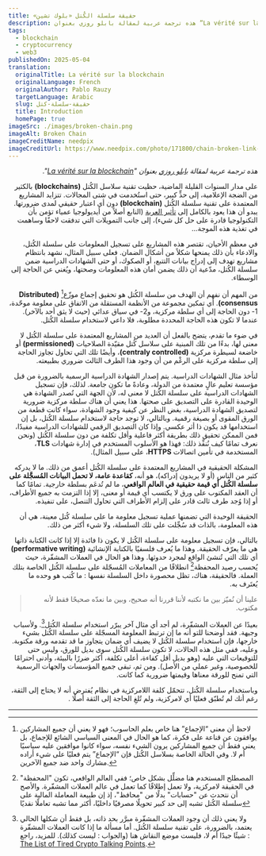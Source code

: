 ```yaml
---
title: حقيقة سلسلة الكُتل «بلوك تشين»‏
description: هذه ترجمة عربية لمقالة بابلو روزي بعنوان ”La vérité sur la blockchain“
tags:
  - blockchain
  - cryptocurrency
  - web3
publishedOn: 2025-05-04
translation:
  originalTitle: La vérité sur la blockchain
  originalLanguage: French
  originalAuthor: Pablo Rauzy
  targetLanguage: Arabic
  slug: حقيقة-سلسلة-كتل
  title: Introduction
  homePage: true
imageSrc: ./images/broken-chain.png
imageAlt: Broken Chain
imageCreditName: needpix
imageCreditUrl: https://www.needpix.com/photo/171800/chain-broken-link-freedom-unleashed-weakness-break-free-vector-graphics-free-pictures
---
```

<div lang="ar" dir="rtl" class="rtl">

_هذه ترجمة عربية لمقالة [بابلو روزي](https://pablo.rauzy.name/) بعنوان "[La vérité sur la blockchain](https://p4bl0.net/post/2021/06/La-v%C3%A9rit%C3%A9-sur-la-blockchain)"._


على مدار السنوات القليلة الماضية، حظيت تقنية سلاسل الكُتل **(blockchains)** بالكثير من الضجة الإعلامية، إلى حدٍّ كبير، حتى استُخدمت في شتى المجالات.
تتزايد المشاريع المعتمدة على تقنية سلسلة الكُتل **(blockchain)** دون أي اعتبار حقيقي لمدى ضرورتها. يبدو أن هذا يعود بالكامل إلى [تأثير العربة](https://ar.wikipedia.org/wiki/%D8%AA%D8%A3%D8%AB%D9%8A%D8%B1_%D8%A7%D9%84%D8%B9%D8%B1%D8%A8%D8%A9) (النابع أصلاً من أيديولوجيا عمياء تؤمن بأن التكنولوجيا قادرة على حل كل شيء)، إلى جانب التمويلات التي تدفقت لاحقًا وساهمت في تغذية هذه الموجة…

في معظم الأحيان، تقتصر هذه المشاريع على تسجيل المعلومات على سلسلة الكُتل، والادعاء بأن ذلك يمنحها شكلاً من أشكال الضمان. فعلى سبيل المثال، نشهد بانتظام مشاريع تهدف إلى إدراج بيانات التتبع، أو الصكوك، أو حتى الشهادات الدراسية ضمن سلسلة الكُتل، مدّعية أن ذلك يضمن أمان هذه المعلومات وصحتها، ويُغني عن الحاجة إلى الوسطاء.

من المهم أن نفهم أن الهدف من سلسلة الكُتل هو تحقيق إجماع موزّع[^1] **(Distributed consensus)**. أي تمكين مجموعة من الأنظمة المستقلة من الاتفاق على معلومة موحّدة، 1- دون الحاجة إلى أي سلطة مركزية، و2- في سياق عدائي (حيث لا يثق أحد بالآخر). عندما لا تكون هذه الحاجة المحددة مطلوبة، فلا داعي لاستخدام سلسلة الكُتل.

في ضوء ما تقدم، يتضح بالفعل أن العديد من المشاريع المعتمدة على سلسلة الكُتل لا معنى لها، بدءًا من تلك المبنية على سلاسل كُتل مقيّدة الصلاحيات **(permissioned)** أو خاضعة لسيطرة مركزية **(centraly controlled)**، وأيضًا تلك التي تحاول تجاوز الحاجة إلى سلطة مركزية على الرغْم من أن وجود هذا الطرف الثالث ضروري بطبيعته.

لنأخذ مثال الشهادات الدراسية. يتم إصدار الشهادة الدراسية الرسمية بالضرورة من قبل مؤسسة تعليم عالٍ معتمدة من الدولة، وعادةً ما تكون جامعة. لذلك، فإن تسجيل الشهادات الدراسية على سلسلة الكُتل لا معنى له، لأن الجهة التي تُصدر الشهادة هي الوحيدة القادرة على التصديق على صحتها. هذا يعني أن هناك سلطة مركزية ضرورية لتصديق الشهادة الدراسية، بغض النظر عن كيفية وجود الشهادة، سواء كانت قطعة من الورق المقوى أو بصيغة رقمية. وبالتالي، لا توجد حاجة لاستخدام سلسلة الكُتل، بل إن استخدامها قد يكون ذا أثر عكسي. وإذا كان التصديق الرقمي للشهادات الدراسية مفيدًا، فمن الممكن تحقيق ذلك بطريقة أكثر فاعلية وأقل تكلفة من دون سلسلة الكُتل (ونحن نعرف تمامًا كيف نُنفِّذ ذلك: فهذا هو الأسلوب المستخدم في إدارة شهادات **TLS**، المستخدمة في تأمين اتصالات **HTTPS**، على سبيل المثال).

المشكلة الحقيقية في المشاريع المعتمدة على سلسلة الكُتل أعمق من ذلك. ما لا يدركه كثير من الناس (أو لا يريدون إدراكه)، هو أنه، **كقاعدة عامة، لا تحمل البيانات المُسجَّلة على سلسلة الكُتل أي قيمة حقيقية في العالم الواقعي**، ما لم تُدعَم بسلطة خارجية. تمامًا كما أن العقد المكتوب على ورق لا يكتسب أي قيمة أو معنى، إلا إذا التزمت به جميع الأطراف، أو إذا وُجد طرف ثالث قادر على إلزام الأطراف التي تحاول التنصل، على تنفيذه.

<p class="rtl-colored">
الحقيقة الوحيدة التي تضمنها عملية تسجيل معلومة ما على سلسلة كُتل معينة، هي أن هذه المعلومة، بالذات قد سُجِّلت على تلك السلسلة، ولا شيء أكثر من ذلك.
</p>

بالتالي، فإن تسجيل معلومة على سلسلة الكُتل لا يكون ذا فائدة إلا إذا كانت الكتابة ذاتها هي ما يعرّف الحقيقة. وهذا ما يُعرف فلسفيًا بالكتابة الإنشائية **(performative writing)** أي تلك التي تُنشئ الواقع لمجرد حدوثها. وهذا هو الحال في العملات المشفّرة، حيث يُحسب رصيد المحفظة[^2] انطلاقًا من المعاملات المُسجّلة على سلسلة الكُتل الخاصة بتلك العملة. فالحقيقة، هناك، تظل محصورة داخل السلسلة نفسها : ما كُتب هو وحده ما يُعتَرف به.

>علينا أن نُميّز بين ما نكتبه لأننا قررنا أنه صحيح، وبين ما نعدّه صحيحًا فقط لأنه مكتوب.

بعيدًا عن العملات المشفّرة، لم أجد أي مثال آخر يبرّر استخدام سلسلة الكُتل[^3]. ولأسباب وجيهة. فقد أوضحنا للتو أنه ما إن ترتبط المعلومة المسجّلة على سلسلة الكُتل بشيء خارجها، فإن استخدام سلسلة الكُتل لا يضيف أي ضمان يتجاوز ما قد تقدمه ورقة مكتوبة. وعليه، ففي مثل هذه الحالات، لا تكون سلسلة الكُتل سوى بديل للورق، وليس حتى للتوقيعات التي عليه (وهو بديل أقل كفاءة، أعلى تكلفة، أكثر ضررًا بالبيئة، وأدنى احترامًا للخصوصية، وغير عملي من الأصل). ومن ثم، تبقى جميع المؤسسات والجهات الرسمية التي تمنح للورقة معناها وقيمتها ضرورية كما كانت.

<p class="rtl-colored">
وباستخدام سلسلة الكُتل، تتحمّل كلفة اللامركزية في نظام يُفترض أنه لا يحتاج إلى الثقة، رغم أنك لم تُطبّق فعليًا أي لامركزية، ولم تُلغِ الحاجة إلى الثقة أصلًا .
</p>

---

[^1]: لاحظ أن معنى “الإجماع” هنا خاص بعلم الحاسوب؛ فهو لا يعني أن جميع المشاركين يوافقون عن قناعة على فكرة، كما هو الحال في المعنى السياسي الشائع للإجماع، بل يعني فقط أن جميع المشاركين يرون الشيء نفسه، سواء كانوا موافقين عليه سياسيًا أم لا. وفي الحالة الخاصة بسلاسل الكُتل فإن “الإجماع” يتم فعليًا على شيء أراده مشارك واحد ضد جميع الآخرين.

[^2]:  المصطلح المستخدم هنا مضلِّل بشكل خاص؛ ففي العالم الواقعي، تكون "المحفظة" في الحقيقة لامركزية، ولا تعمل إطلاقًا كما تعمل في عالم العملات المشفّرة. والأصح أن نتحدث عن "حسابات" بدلًا من "محافظ"، إذ إن طبيعة المعاملة المالية على سلسلة الكُتل تشبه إلى حد كبير تحويلًا مصرفيًا داخليًا، أكثر مما تشبه تعاملًا نقديًا

[^3]: ولا يعني ذلك أن وجود العملات المشفّرة مبرَّر بحد ذاته، بل فقط أن شكلها الحالي يعتمد، بالضرورة، على تقنية سلسلة الكُتل. أما مسألة ما إذا كانت العملات المشفّرة شيئًا جيدًا أم لا، فليست موضع النقاش هنا (والجواب : ليست كذلك). للمزيد، راجع : [The List of Tired Crypto Talking Points](https://ioradio.org/i/crypto-talking-points/).

</div>
